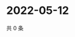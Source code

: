 # 2022-05-12

共 0 条

<!-- BEGIN WEIBO -->
<!-- 最后更新时间 Thu May 12 2022 02:19:36 GMT+0800 (China Standard Time) -->

<!-- END WEIBO -->
